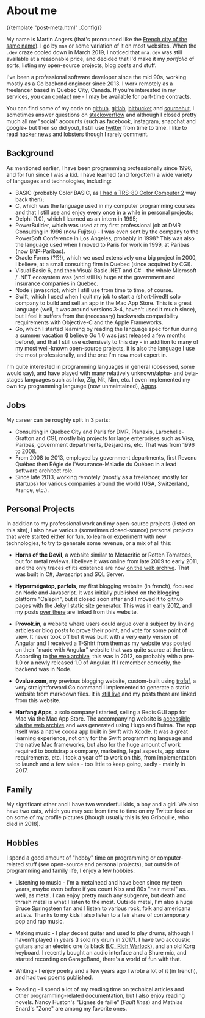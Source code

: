 # About me

{{template "post-meta.html" .Config}}

My name is Martin Angers (that's pronounced like the [French city of the same name][ville]).
I go by `mna` or some variation of it on most websites.
When the `.dev` craze cooled down in March 2019, I noticed that `mna.dev` was still
available at a reasonable price, and decided that I'd make it my *portfolio* of
sorts, listing my open-source projects, blog posts and stuff.

I've been a professional software developer since the mid 90s, working mostly as a Go
backend engineer since 2013. I work remotely as a freelancer based in Quebec City, Canada.
If you're interested in my services, you can [contact me][email] - I may be available for
part-time contracts.

You can find some of my code on [github], [gitlab], [bitbucket] and [sourcehut], I
sometimes answer questions on [stackoverflow] and although I closed pretty much
all my "social" accounts (such as facebook, instagram, snapchat and google+ but then
so did you), I still use [twitter] from time to time. I like to read [hacker news][hn]
and [lobsters] though I rarely comment.

## Background

As mentioned earlier, I have been programming professionally since 1996, and for fun
since I was a kid. I have learned (and forgotten) a wide variety of languages and
technologies, including:

* BASIC (probably Color BASIC, as [I had a TRS-80 Color Computer 2][coco2] way back then);
* C, which was the language used in my computer programming courses and that I still use
  and enjoy every once in a while in personal projects;
* Delphi (1.0), which I learned as an intern in 1995;
* PowerBuilder, which was used at my first professional job at DMR Consulting in 1996 (now
  Fujitsu) - I was even sent by the company to the PowerSoft Conference in Los Angeles, probably
  in 1998? This was also the language used when I moved to Paris for work in 1999, at
  Paribas (now BNP-Paribas).
* Oracle Forms (?!?!), which we used extensively on a big project in 2000, I believe, at
  a small consulting firm in Quebec (since acquired by CGI).
* Visual Basic 6, and then Visual Basic .NET and C# - the whole Microsoft / .NET
  ecosystem was (and still is) huge at the government and insurance companies in Quebec.
* Node / javascript, which I still use from time to time, of course.
* Swift, which I used when I quit my job to start a (short-lived!) solo company to build
  and sell an app in the Mac App Store. This is a great language (well, it was around
  versions 3-4, haven't used it much since), but I feel it suffers from the (necessary)
  backwards compatibility requirements with Objective-C and the Apple Frameworks.
* Go, which I started learning by reading the language spec for fun during a summer
  vacation (I believe Go 1.0 was just released a few months before), and that I still use
  extensively to this day - in addition to many of my most well-known open-source projects,
  it is also the language I use the most professionally, and the one I'm now most expert in.

I'm quite interested in programming languages in general (obsessed, some would say), and have
played with many relatively unknown/alpha- and beta- stages languages such as Inko, Zig,
Nit, Nim, etc. I even implemented my own toy programming language (now unmaintained), [Agora].

## Jobs

My career can be roughly split in 3 parts:

* Consulting in Quebec City and Paris for DMR, Planaxis, Larochelle-Gratton and CGI,
  mostly big projects for large enterprises such as Visa, Paribas, government departments,
  Desjardins, etc. That was from 1996 to 2008.
* From 2008 to 2013, employed by government departments, first Revenu Québec then
  Régie de l'Assurance-Maladie du Québec in a lead software architect role.
* Since late 2013, working remotely (mostly as a freelancer, mostly for startups)
  for various companies around the world (USA, Switzerland, France, etc.).

## Personal Projects

In addition to my professional work and my open-source projects (listed on this site),
I also have various (sometimes closed-source) personal projects that were started either
for fun, to learn or experiment with new technologies, to try to generate some revenue,
or a mix of all this:

* **Horns of the Devil**, a website similar to Metacritic or Rotten Tomatoes, but for
  metal reviews. I believe it was online from late 2009 to early 2011, and the only
  traces of its existence are now [on the web archive][horns]. That was built in C#,
  Javascript and SQL Server.

* **Hypermégatop, parfois**, my first blogging website (in french), focused on Node
  and Javascript. It was initially published on the blogging platform "Calepin", but
  it closed soon after and I moved it to github pages with the Jekyll static site
  generator. This was in early 2012, and my posts [over there][hyper] are linked from this
  website.

* **Provok.in**, a website where users could argue over a subject by linking articles
  or blog posts to prove their point, and vote for some point of view. It never took
  off but it was built with a very early version of Angular and I received a T-Shirt
  from them as my website was posted on their "made with Angular" website that was
  quite scarce at the time. According to [the web archive][provok], this was in 2012,
  so probably with a pre-1.0 or a newly released 1.0 of Angular. If I remember correctly,
  the backend was in Node.

* **0value.com**, my previous blogging website, custom-built using [trofaf], a very
  straightforward Go command I implemented to generate a static website from markdown
  files. It is [still live][0value] and my posts there are linked from this website.

* **Harfang Apps**, a solo company I started, selling a Redis GUI app for Mac
  via the Mac App Store. The accompanying website is [accessible via the web archive][harfang]
  and was generated using Hugo and Bulma. The app itself was a native cocoa app
  built in Swift with Xcode. It was a great learning experience, not only for the
  Swift programming language and the native Mac frameworks, but also for the huge
  amount of work required to bootstrap a company, marketing, legal aspects, app
  store requirements, etc. I took a year off to work on this, from implementation
  to launch and a few sales - too little to keep going, sadly - mainly in 2017.

## Family

My significant other and I have two wonderful kids, a boy and a girl. We also have
two cats, which you may see from time to time on my Twitter feed or on some of my
profile pictures (though usually this is *feu* Gribouille, who died in 2018).

## Hobbies

I spend a good amount of "hobby" time on programming or computer-related stuff
(see open-source and personal projects), but outside of programming and family
life, I enjoy a few hobbies:

* Listening to music - I'm a metalhead and have been since my teen years, maybe
  even before if you count Kiss and 80s "hair metal" as... well, as metal. I can
  enjoy pretty much any subgenre, but death and thrash metal is what I listen to
  the most. Outside metal, I'm also a huge Bruce Springsteen fan and I listen to
  various rock, folk and americana artists. Thanks to my kids I also listen to a
  fair share of contemporary pop and rap music.

* Making music - I play decent guitar and used to play drums, although I haven't
  played in years (I sold my drum in 2017). I have two accoustic guitars and an
  electric one (a black [B.C. Rich Warlock][bcrich]), and an old Korg keyboard.
  I recently bought an audio interface and a Shure mic, and started recording on
  GarageBand, there's a world of fun with that.

* Writing - I enjoy poetry and a few years ago I wrote a lot of it (in french),
  and had two poems published.

* Reading - I spend a lot of my reading time on technical articles and other
  programming-related documentation, but I also enjoy reading novels. Nancy
  Huston's "Lignes de faille" (*Fault lines*) and Mathias Enard's "Zone" are
  among my favorite ones.

[email]: mailto:{{.Vars.Email}}
[coco2]: https://twitter.com/___mna___/status/813406732697423872
[agora]: https://github.com/mna/agora
[github]: https://github.com/mna
[gitlab]: https://gitlab.com/___mna___?nav_source=navbar
[bitbucket]: https://bitbucket.org/___mna___/
[sourcehut]: https://git.sr.ht/~mna/
[stackoverflow]: https://stackoverflow.com/users/1094941/mna
[twitter]: https://twitter.com/___mna___
[hn]: https://news.ycombinator.com/
[lobsters]: https://lobste.rs/
[horns]: https://web.archive.org/web/20101115125910/http://hornsofthedevil.com/
[provok]: https://web.archive.org/web/20120824135414/http://provok.in/
[harfang]: https://web.archive.org/web/20180104180953/http://harfangapps.com/
[0value]: https://www.0value.com/
[trofaf]: https://github.com/mna/trofaf
[hyper]: http://hypermegatop.github.io/
[bcrich]: https://en.wikipedia.org/wiki/B.C._Rich_Warlock
[ville]: https://en.wikipedia.org/wiki/Angers
